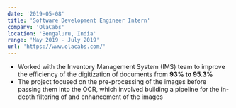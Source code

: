 ```yaml
---
date: '2019-05-08'
title: 'Software Development Engineer Intern'
company: 'OlaCabs'
location: 'Bengaluru, India'
range: 'May 2019 - July 2019'
url: 'https://www.olacabs.com/'
---
```


- Worked with the Inventory Management System (IMS) team to improve the efficiency of the digitization of documents from **93% to 95.3%**
- The project focused on the pre-processing of the images before passing them into the OCR, which involved building a pipeline for the in-depth filtering of and enhancement of the images
